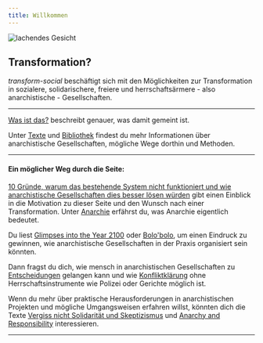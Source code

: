 ```yaml
---
title: Willkommen
---
```


<img src="/images/logo.png" alt="lachendes Gesicht">

## Transformation?

*transform-social* beschäftigt sich mit den Möglichkeiten zur Transformation in sozialere, solidarischere, freiere und herrschaftsärmere - also anarchistische - Gesellschaften.

---

[Was ist das?](wasistdas) beschreibt genauer, was damit gemeint ist.

Unter [Texte](texte) und [Bibliothek](bibliothek) findest du mehr Informationen über anarchistische Gesellschaften, mögliche Wege dorthin und Methoden.

---

#### Ein möglicher Weg durch die Seite:

[10 Gründe, warum das bestehende System nicht funktioniert und wie anarchistische Gesellschaften dies besser lösen würden](texte/10_gruende) gibt einen Einblick in die Motivation zu dieser Seite und den Wunsch nach einer Transformation. Unter [Anarchie](texte/anarchie) erfährst du, was Anarchie eigentlich bedeutet.

Du liest [Glimpses into the Year 2100](bibliothek#50_years_after) oder [Bolo'bolo](bibliothek#bolobolo), um einen Eindruck zu gewinnen, wie anarchistische Gesellschaften in der Praxis organisiert sein könnten.

Dann fragst du dich, wie mensch in anarchistischen Gesellschaften zu [Entscheidungen](texte/entscheidungen) gelangen kann und wie [Konfliktklärung](texte/konflikte) ohne Herrschaftsinstrumente wie Polizei oder Gerichte möglich ist.

Wenn du mehr über praktische Herausforderungen in anarchistischen Projekten und mögliche Umgangsweisen erfahren willst, könnten dich die Texte [Vergiss nicht Solidarität und Skeptizismus](texte/eso) und [Anarchy and Responsibility](texte/responsibility) interessieren.

----



